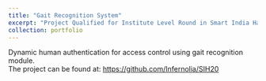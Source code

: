```yaml
---
title: "Gait Recognition System"
excerpt: "Project Qualified for Institute Level Round in Smart India Hackathon 2020<br/><img src='/images/proj9.png'>"
collection: portfolio
---
```


Dynamic human authentication for access control using gait recognition module.
<BR>
The project can be found at: https://github.com/Infernolia/SIH20
